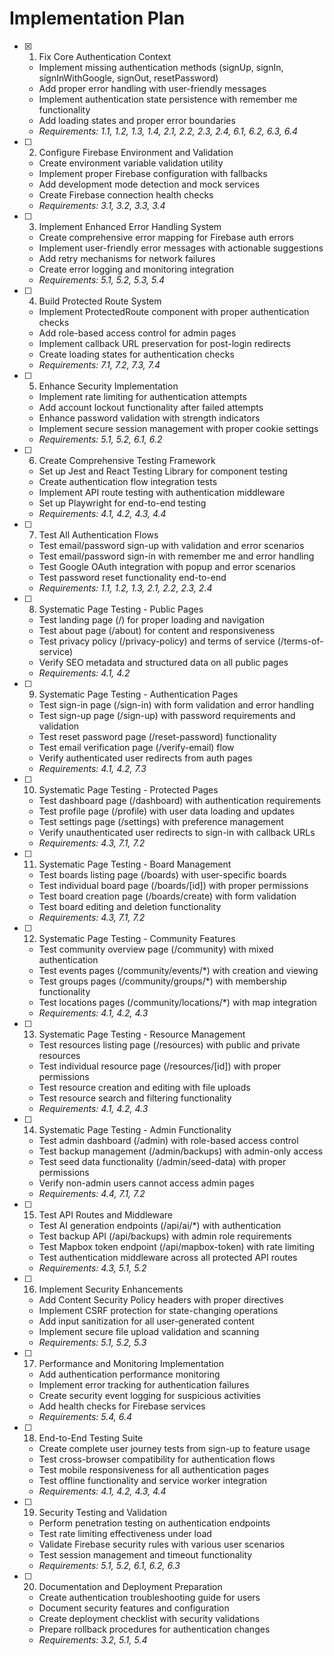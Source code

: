 # Implementation Plan

- [x] 1. Fix Core Authentication Context

  - Implement missing authentication methods (signUp, signIn, signInWithGoogle, signOut, resetPassword)
  - Add proper error handling with user-friendly messages
  - Implement authentication state persistence with remember me functionality
  - Add loading states and proper error boundaries
  - _Requirements: 1.1, 1.2, 1.3, 1.4, 2.1, 2.2, 2.3, 2.4, 6.1, 6.2, 6.3, 6.4_

- [ ] 2. Configure Firebase Environment and Validation

  - Create environment variable validation utility
  - Implement proper Firebase configuration with fallbacks
  - Add development mode detection and mock services
  - Create Firebase connection health checks
  - _Requirements: 3.1, 3.2, 3.3, 3.4_

- [ ] 3. Implement Enhanced Error Handling System

  - Create comprehensive error mapping for Firebase auth errors
  - Implement user-friendly error messages with actionable suggestions
  - Add retry mechanisms for network failures
  - Create error logging and monitoring integration
  - _Requirements: 5.1, 5.2, 5.3, 5.4_

- [ ] 4. Build Protected Route System

  - Implement ProtectedRoute component with proper authentication checks
  - Add role-based access control for admin pages
  - Implement callback URL preservation for post-login redirects
  - Create loading states for authentication checks
  - _Requirements: 7.1, 7.2, 7.3, 7.4_

- [ ] 5. Enhance Security Implementation

  - Implement rate limiting for authentication attempts
  - Add account lockout functionality after failed attempts
  - Enhance password validation with strength indicators
  - Implement secure session management with proper cookie settings
  - _Requirements: 5.1, 5.2, 6.1, 6.2_

- [ ] 6. Create Comprehensive Testing Framework

  - Set up Jest and React Testing Library for component testing
  - Create authentication flow integration tests
  - Implement API route testing with authentication middleware
  - Set up Playwright for end-to-end testing
  - _Requirements: 4.1, 4.2, 4.3, 4.4_

- [ ] 7. Test All Authentication Flows

  - Test email/password sign-up with validation and error scenarios
  - Test email/password sign-in with remember me and error handling
  - Test Google OAuth integration with popup and error scenarios
  - Test password reset functionality end-to-end
  - _Requirements: 1.1, 1.2, 1.3, 2.1, 2.2, 2.3, 2.4_

- [ ] 8. Systematic Page Testing - Public Pages

  - Test landing page (/) for proper loading and navigation
  - Test about page (/about) for content and responsiveness
  - Test privacy policy (/privacy-policy) and terms of service (/terms-of-service)
  - Verify SEO metadata and structured data on all public pages
  - _Requirements: 4.1, 4.2_

- [ ] 9. Systematic Page Testing - Authentication Pages

  - Test sign-in page (/sign-in) with form validation and error handling
  - Test sign-up page (/sign-up) with password requirements and validation
  - Test reset password page (/reset-password) functionality
  - Test email verification page (/verify-email) flow
  - Verify authenticated user redirects from auth pages
  - _Requirements: 4.1, 4.2, 7.3_

- [ ] 10. Systematic Page Testing - Protected Pages

  - Test dashboard page (/dashboard) with authentication requirements
  - Test profile page (/profile) with user data loading and updates
  - Test settings page (/settings) with preference management
  - Verify unauthenticated user redirects to sign-in with callback URLs
  - _Requirements: 4.3, 7.1, 7.2_

- [ ] 11. Systematic Page Testing - Board Management

  - Test boards listing page (/boards) with user-specific boards
  - Test individual board page (/boards/[id]) with proper permissions
  - Test board creation page (/boards/create) with form validation
  - Test board editing and deletion functionality
  - _Requirements: 4.3, 7.1, 7.2_

- [ ] 12. Systematic Page Testing - Community Features

  - Test community overview page (/community) with mixed authentication
  - Test events pages (/community/events/\*) with creation and viewing
  - Test groups pages (/community/groups/\*) with membership functionality
  - Test locations pages (/community/locations/\*) with map integration
  - _Requirements: 4.1, 4.2, 4.3_

- [ ] 13. Systematic Page Testing - Resource Management

  - Test resources listing page (/resources) with public and private resources
  - Test individual resource page (/resources/[id]) with proper permissions
  - Test resource creation and editing with file uploads
  - Test resource search and filtering functionality
  - _Requirements: 4.1, 4.2, 4.3_

- [ ] 14. Systematic Page Testing - Admin Functionality

  - Test admin dashboard (/admin) with role-based access control
  - Test backup management (/admin/backups) with admin-only access
  - Test seed data functionality (/admin/seed-data) with proper permissions
  - Verify non-admin users cannot access admin pages
  - _Requirements: 4.4, 7.1, 7.2_

- [ ] 15. Test API Routes and Middleware

  - Test AI generation endpoints (/api/ai/\*) with authentication
  - Test backup API (/api/backups) with admin role requirements
  - Test Mapbox token endpoint (/api/mapbox-token) with rate limiting
  - Test authentication middleware across all protected API routes
  - _Requirements: 4.3, 5.1, 5.2_

- [ ] 16. Implement Security Enhancements

  - Add Content Security Policy headers with proper directives
  - Implement CSRF protection for state-changing operations
  - Add input sanitization for all user-generated content
  - Implement secure file upload validation and scanning
  - _Requirements: 5.1, 5.2, 5.3_

- [ ] 17. Performance and Monitoring Implementation

  - Add authentication performance monitoring
  - Implement error tracking for authentication failures
  - Create security event logging for suspicious activities
  - Add health checks for Firebase services
  - _Requirements: 5.4, 6.4_

- [ ] 18. End-to-End Testing Suite

  - Create complete user journey tests from sign-up to feature usage
  - Test cross-browser compatibility for authentication flows
  - Test mobile responsiveness for all authentication pages
  - Test offline functionality and service worker integration
  - _Requirements: 4.1, 4.2, 4.3, 4.4_

- [ ] 19. Security Testing and Validation

  - Perform penetration testing on authentication endpoints
  - Test rate limiting effectiveness under load
  - Validate Firebase security rules with various user scenarios
  - Test session management and timeout functionality
  - _Requirements: 5.1, 5.2, 6.1, 6.2, 6.3_

- [ ] 20. Documentation and Deployment Preparation
  - Create authentication troubleshooting guide for users
  - Document security features and configuration
  - Create deployment checklist with security validations
  - Prepare rollback procedures for authentication changes
  - _Requirements: 3.2, 5.1, 5.4_
